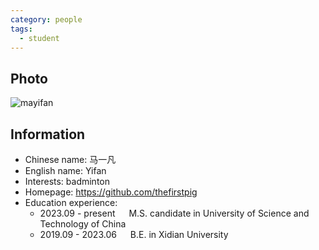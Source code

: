 ```yaml
---
category: people
tags:
  - student
---
```


## Photo

![mayifan](https://github.com/ustc-ivclab/ustc-ivclab.github.io/assets/116997215/c8839a9d-1b13-493d-b53b-82c7d823d366)

## Information

- Chinese name: 马一凡
- English name: Yifan
- Interests: badminton
- Homepage:  https://github.com/thefirstpig
- Education experience:
  - 2023.09 - present   M.S. candidate in University of Science and Technology of China
  - 2019.09 - 2023.06   B.E. in Xidian University
